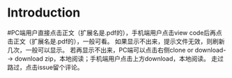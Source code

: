 # Introduction
#PC端用户直接点击正文（扩展名是.pdf的），手机端用户点击view code后再点击正文（扩展名是.pdf的），一般可看。
如果显示不出来，提示文件无效，则刷新几次，一般可以显示。
若再显示不出来，PC端可以点击右侧clone or download--> download zip，本地阅读；手机端用户点击上方download，本地阅读。
走过路过，点击issue留个评论。

